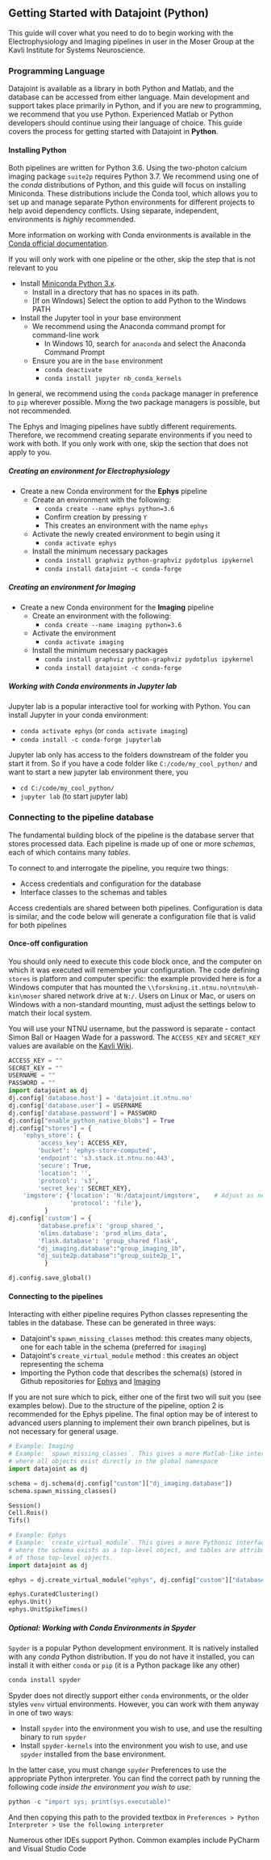 ## Getting Started with Datajoint (Python)

This guide will cover what you need to do to begin working with the Electrophysiology and Imaging pipelines in user in the Moser Group at the Kavli Institute for Systems Neuroscience. 

### Programming Language

Datajoint is available as a library in both Python and Matlab, and the database can be accessed from either language. Main development and support takes place primarily in Python, and if you are new to programming, we recommend that you use Python. Experienced Matlab or Python developers should continue using their language of choice. This guide covers the process for getting started with Datajoint in **Python**.

#### Installing Python

Both pipelines are written for Python 3.6. Using the two-photon calcium imaging package `suite2p` requires Python 3.7. We recommend using one of the *conda* distributions of Python, and this guide will focus on installing Miniconda. These distributions include the Conda tool, which allows you to set up and manage separate Python environments for different projects to help avoid dependency conflicts. Using separate, independent, environments is _highly_ recommended. 

More information on working with Conda environments is available in the [Conda official documentation](https://docs.conda.io/projects/conda/en/latest/user-guide/tasks/manage-environments.html).

If you will only work with one pipeline or the other, skip the step that is not relevant to you

* Install [Miniconda Python 3.x](https://docs.conda.io/en/latest/miniconda.html).
  * Install in a directory that has no spaces in its path. 
  * [If on WIndows] Select the option to add Python to the Windows PATH
* Install the Jupyter tool in your base environment
  * We recommend using the Anaconda command prompt for command-line work
    * In Windows 10, search for `anaconda` and select the Anaconda Command Prompt
  * Ensure you are in the `base` environment
    * `conda deactivate`
    * `conda install jupyter nb_conda_kernels` 

In general, we recommend using the `conda` package manager in preference to `pip` wherever possible. Mixng the two package managers is possible, but not recommended. 

The Ephys and Imaging pipelines have subtly different requirements. Therefore, we recommend creating separate environments if you need to work with both. If you only work with one, skip the section that does not apply to you.

##### Creating an environment for Electrophysiology

* Create a new Conda environment for the **Ephys** pipeline
  * Create an environment with the following:
    * `conda create --name ephys python=3.6`
    * Confirm creation by pressing `Y`
    * This creates an environment with the name `ephys` 
  * Activate the newly created environment to begin using it
    * `conda activate ephys`
  * Install the minimum necessary packages
    * `conda install graphviz python-graphviz pydotplus ipykernel`
    * `conda install datajoint -c conda-forge`

##### Creating an environment for Imaging 

* Create a new Conda environment for the **Imaging** pipeline
  * Create an environment with the following:
    * `conda create --name imaging python=3.6`
  * Activate the environment
    * `conda activate imaging`
  * Install the minimum necessary packages
    * `conda install graphviz python-graphviz pydotplus ipykernel`
    * `conda install datajoint -c conda-forge`

##### Working with Conda environments in Jupyter lab

Jupyter lab is a popular interactive tool for working with Python. You can install Jupyter in your conda environment:

  * `conda activate ephys` (or `conda activate imaging`)
  * `conda install -c conda-forge jupyterlab`

Jupyter lab only has access to the folders downstream of the folder you start it from. So if you have a code folder like `C:/code/my_cool_python/` and want to start a new jupyter lab environment there, you 
* `cd C:/code/my_cool_python/` 
* `jupyter lab` (to start jupyter lab)

### Connecting to the pipeline database

The fundamental building block of the pipeline is the database server that stores processed data. Each pipeline is made up of one or more _schemas_, each of which contains many _tables_. 

To connect to and interrogate the pipeline, you require two things:

* Access credentials and configuration for the database
* Interface classes to the schemas and tables

Access credentials are shared between both pipelines. Configuration is data is similar, and the code below will generate a configuration file that is valid for both pipelines

#### Once-off configuration

You should only need to execute this code block once, and the computer on which it was executed will remember your configuration. The code defining `stores` is platform and computer specific: the example provided here is for a Windows computer that has mounted the `\\forskning.it.ntnu.no\ntnu\mh-kin\moser` shared network drive at `N:/`. Users on Linux or Mac, or users on Windows with a non-standard mounting, must adjust the settings below to match their local system. 

You will use your NTNU username, but the password is separate - contact Simon Ball or Haagen Wade for a password. The `ACCESS_KEY` and `SECRET_KEY` values are available on the [Kavli Wiki](https://www.ntnu.no/wiki/display/kavli/DataJoint%3A+Electrophysiology+Pipeline).

```python
ACCESS_KEY = ""
SECRET_KEY = ""
USERNAME = ""
PASSWORD = ""
import datajoint as dj
dj.config['database.host'] = 'datajoint.it.ntnu.no'
dj.config['database.user'] = USERNAME
dj.config['database.password'] = PASSWORD
dj.config["enable_python_native_blobs"] = True
dj.config["stores"] = {
    'ephys_store': {
        'access_key': ACCESS_KEY,
        'bucket': 'ephys-store-computed',
        'endpoint': 's3.stack.it.ntnu.no:443',
        'secure': True,
        'location': '',
        'protocol': 's3',
        'secret_key': SECRET_KEY},
    'imgstore': {'location': 'N:/datajoint/imgstore',    # Adjust as necessary for local system
                 'protocol': 'file'},
          }
dj.config['custom'] = {
		'database.prefix': 'group_shared_',
		'mlims.database': 'prod_mlims_data',
        'flask.database': 'group_shared_flask',
        "dj_imaging.database":"group_imaging_1b",
        "dj_suite2p.database":"group_suite2p_1",
          }

dj.config.save_global()
```


#### Connecting to the pipelines

Interacting with either pipeline requires Python classes representing the tables in the database. These can be generated in three ways:
* Datajoint's `spawn_missing_classes` method: this creates many objects, one for each table in the schema (preferred for `imaging`)
* Datajoint's `create_virtual_module` method : this creates an object representing the schema
* Importing the Python code that describes the schema(s) (stored in Github repositories for [Ephys](https://github.com/kavli-ntnu/dj-elphys) and [Imaging](https://github.com/kavli-ntnu/dj-moser-imaging) 

If you are not sure which to pick, either one of the first two will suit you (see examples below). Due to the structure of the pipeline, option 2 is recommended for the Ephys pipeline. The final option may be of interest to advanced users planning to implement their own branch pipelines, but is not necessary for general usage. 

```python
# Example: Imaging
# Example: `spawn_missing_classes`. This gives a more Matlab-like interface,
# where all objects exist directly in the global namespace
import datajoint as dj

schema = dj.schema(dj.config["custom"]["dj_imaging.database"])
schema.spawn_missing_classes()

Session()
Cell.Rois()
Tifs()

```

```python
# Example: Ephys
# Example: `create_virtual_module`. This gives a more Pythonic interface,
# where the schema exists as a top-level object, and tables are attributes
# of those top-level objects.
import datajoint as dj

ephys = dj.create_virtual_module("ephys", dj.config["custom"]["database.prefix"]+"ephys")

ephys.CuratedClustering()
ephys.Unit()
ephys.UnitSpikeTimes()
```


##### Optional: Working with Conda Environments in Spyder

`Spyder` is a popular Python development environment. It is natively installed with any *conda* Python distribution. If you do not have it installed, you can install it with either `conda` or `pip` (it is a Python package like any other)

```python
conda install spyder
```

Spyder does not directly support either `conda` environments, or the older styles `venv` virtual environments. However, you can work with them anyway in one of two ways:

* Install `spyder` into the environment you wish to use, and use the resulting binary to run `spyder`
* Install `spyder-kernels` into the environment you wish to use, and use `spyder` installed from the base environment.

In the latter case, you must change `spyder` Preferences to use the appropriate Python interpreter. You can find the correct path by running the following code _inside the environment you wish to use_:

```python
python -c "import sys; print(sys.executable)"
```

And then copying this path to the provided textbox in `Preferences > Python Interpreter > Use the following interpreter`

Numerous other IDEs support Python. Common examples include PyCharm and Visual Studio Code

